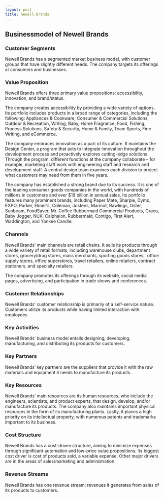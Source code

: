 ```yaml
---
layout: post
title: newell-brands
---
```


Businessmodel of Newell Brands
-------------------------------

### Customer Segments

Newell Brands has a segmented market business model, with customer groups that have slightly different needs. The company targets its offerings at consumers and businesses.

### Value Proposition

Newell Brands offers three primary value propositions: accessibility, innovation, and brand/status.

The company creates accessibility by providing a wide variety of options. Its portfolio includes products in a broad range of categories, including the following: Appliances & Cookware, Consumer & Commercial Solutions, Outdoor & Recreation, Writing, Baby, Home Fragrance, Food, Fishing, Process Solutions, Safety & Security, Home & Family, Team Sports, Fine Writing, and eCommerce.

The company embraces innovation as a part of its culture. It maintains the Design Center, a program that acts to integrate innovation throughout the development process and proactively explores cutting-edge solutions. Through the program, different functions at the company collaborate – for example, marketing staff work with engineering staff and research and development staff. A central design team examines each division to project what customers may need from them in five years.

The company has established a strong brand due to its success. It is one of the leading consumer goods companies in the world, with hundreds of millions in customers and over $16 billion in annual sales. Its portfolio features many prominent brands, including Paper Mate, Sharpie, Dymo, EXPO, Parker, Elmer's, Coleman, Jostens, Marmot, Rawlings, Oster, Sunbeam, FoodSaver, Mr. Coffee Rubbermaid Commercial Products, Graco, Baby Jogger, NUK, Calphalon, Rubbermaid, Contigo, First Alert, Waddington, and Yankee Candle.

### Channels

Newell Brands’ main channels are retail chains. It sells its products through a wide variety of retail formats, including warehouse clubs, department stores, grocery/drug stores, mass merchants, sporting goods stores,  office supply stores, office superstores, travel retailers, online retailers, contract stationers, and specialty retailers.

The company promotes its offerings through its website, social media pages, advertising, and participation in trade shows and conferences.

### Customer Relationships

Newell Brands’ customer relationship is primarily of a self-service nature. Customers utilize its products while having limited interaction with employees.

### Key Activities

Newell Brands’ business model entails designing, developing, manufacturing, and distributing its products for customers.

### Key Partners

Newell Brands’ key partners are the suppliers that provide it with the raw materials and equipment it needs to manufacture its products.

### Key Resources

Newell Brands’ main resources are its human resources, who include the engineers, scientists, and product experts, that design, develop, and/or manufacture its products. The company also maintains important physical resources in the form of its manufacturing plants. Lastly, it places a high priority on its intellectual property, with numerous patents and trademarks important to its business.

### Cost Structure

Newell Brands has a cost-driven structure, aiming to minimize expenses through significant automation and low-price value propositions. Its biggest cost driver is cost of products sold, a variable expense. Other major drivers are in the areas of sales/marketing and administration.

### Revenue Streams

Newell Brands has one revenue stream: revenues it generates from sales of its products to customers.
